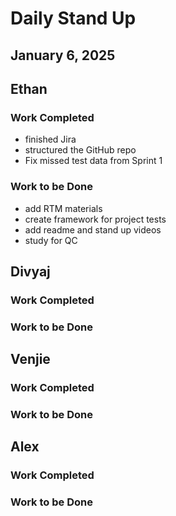 # Daily Stand Up
## January 6, 2025

## Ethan

### Work Completed

- finished Jira
- structured the GitHub repo
- Fix missed test data from Sprint 1

### Work to be Done

- add RTM materials
- create framework for project tests
- add readme and stand up videos
- study for QC


## Divyaj

### Work Completed

### Work to be Done


## Venjie

### Work Completed

### Work to be Done

## Alex

### Work Completed

### Work to be Done